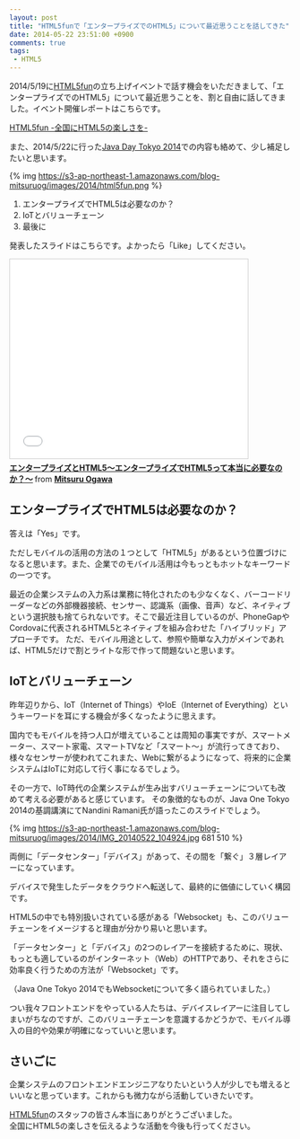 ```yaml
---
layout: post
title: "HTML5funで「エンタープライズでのHTML5」について最近思うことを話してきた"
date: 2014-05-22 23:51:00 +0900
comments: true
tags: 
 - HTML5
---
```


2014/5/19に[HTML5fun](http://html5fun.jp/)の立ち上げイベントで話す機会をいただきまして、「エンタープライズでのHTML5」について最近思うことを、割と自由に話してきました。イベント開催レポートはこちらです。

[HTML5fun -全国にHTML5の楽しさを-](http://html5fun.jp/event/event_001.html)

また、2014/5/22に行った[Java Day Tokyo 2014](https://oj-events.jp/public/application/add/170)での内容も絡めて、少し補足したいと思います。

<!-- more -->

{% img https://s3-ap-northeast-1.amazonaws.com/blog-mitsuruog/images/2014/html5fun.png %}

1.  エンタープライズでHTML5は必要なのか？
2.  IoTとバリューチェーン
3.  最後に

発表したスライドはこちらです。よかったら「Like」してください。

<iframe src="//www.slideshare.net/slideshow/embed_code/34860465" width="425" height="355" frameborder="0" marginwidth="0" marginheight="0" scrolling="no" style="border:1px solid #CCC; border-width:1px; margin-bottom:5px; max-width: 100%;" allowfullscreen> </iframe> <div style="margin-bottom:5px"> <strong> <a href="//www.slideshare.net/mitsuruogawa33/html5-34860465" title="エンタープライズとHTML5〜エンタープライズでHTML5って本当に必要なのか？〜" target="_blank">エンタープライズとHTML5〜エンタープライズでHTML5って本当に必要なのか？〜</a> </strong> from <strong><a href="//www.slideshare.net/mitsuruogawa33" target="_blank">Mitsuru Ogawa</a></strong> </div> 

## エンタープライズでHTML5は必要なのか？

答えは「Yes」です。

ただしモバイルの活用の方法の１つとして「HTML5」があるという位置づけになると思います。また、企業でのモバイル活用は今もっともホットなキーワードの一つです。

最近の企業システムの入力系は業務に特化されたのも少なくなく、バーコードリーダーなどの外部機器接続、センサー、認識系（画像、音声）など、ネイティブという選択肢も捨てられないです。そこで最近注目しているのが、PhoneGapやCordovaに代表されるHTML5とネイティブを組み合わせた「ハイブリッド」アプローチです。
ただ、モバイル用途として、参照や簡単な入力がメインであれば、HTML5だけで割とライトな形で作って問題ないと思います。

## IoTとバリューチェーン

昨年辺りから、IoT（Internet of Things）やIoE（Internet of Everything）というキーワードを耳にする機会が多くなったように思えます。

国内でもモバイルを持つ人口が増えていることは周知の事実ですが、スマートメーター、スマート家電、スマートTVなど「スマート〜」が流行ってきており、様々なセンサーが使われてこれまた、Webに繋がるようになって、将来的に企業システムはIoTに対応して行く事になるでしょう。

その一方で、IoT時代の企業システムが生み出すバリューチェーンについても改めて考える必要があると感じています。
その象徴的なものが、Java One Tokyo 2014の基調講演にてNandini Ramani氏が語ったこのスライドでしょう。

{% img https://s3-ap-northeast-1.amazonaws.com/blog-mitsuruog/images/2014/IMG_20140522_104924.jpg 681 510 %}

両側に「データセンター」「デバイス」があって、その間を「繋ぐ」３層レイアーになっています。

デバイスで発生したデータをクラウドへ転送して、最終的に価値にしていく構図です。

HTML5の中でも特別扱いされている感がある「Websocket」も、このバリューチェーンをイメージすると理由が分かり易いと思います。

「データセンター」と「デバイス」の2つのレイアーを接続するために、現状、もっとも適しているのがインターネット（Web）のHTTPであり、それをさらに効率良く行うための方法が「Websocket」です。

（Java One Tokyo 2014でもWebsocketについて多く語られていました。）

つい我々フロントエンドをやっている人たちは、デバイスレイアーに注目してしまいがちなのですが、このバリューチェーンを意識するかどうかで、モバイル導入の目的や効果が明確になっていいと思います。

## さいごに 

企業システムのフロントエンドエンジニアなりたいという人が少しでも増えるといいなと思っています。これからも微力ながら活動していきたいです。

[HTML5fun](http://html5fun.jp/)のスタッフの皆さん本当にありがとうございました。  
全国にHTML5の楽しさを伝えるような活動を今後も行ってください。
